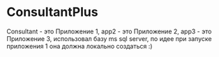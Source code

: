 # ConsultantPlus

Consultant - это Приложение 1,
app2 - это Приложение 2,
app3 - это Приложение 3,
использовал базу ms sql server, по идее при запуске приложения 1 она должна локально создаться :)
